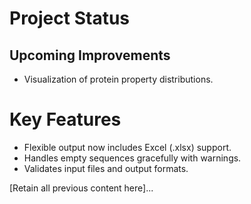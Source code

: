 # Project Status

## Upcoming Improvements
- Visualization of protein property distributions.

# Key Features
- Flexible output now includes Excel (.xlsx) support.
- Handles empty sequences gracefully with warnings.
- Validates input files and output formats.

[Retain all previous content here]...
